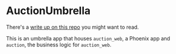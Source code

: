 # AuctionUmbrella

There's a [write up on this repo](https://emmanuelhayford.com/how-to-program-elixir-phoenix-in-a-day/) you might want to read.

This is an umbrella app that houses `auction_web`,  a Phoenix app and `auction`, the business logic for `auction_web`.

